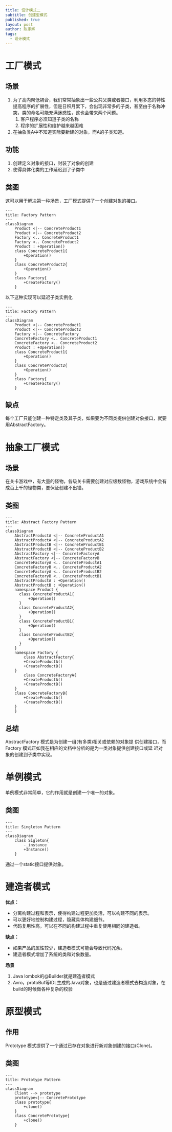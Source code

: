 ```yaml
---
title: 设计模式二
subtitle: 创建型模式
published: true
layout: post
author: 陈家辉
tags:
  - 设计模式
---
```


# 工厂模式

## 场景

1. 为了高内聚低耦合，我们常常抽象出一些公共父类或者接口，利用多态的特性提高程序的扩展性，但是日积月累下，会出现非常多的子类，甚至由于名称冲突，类的命名可能充满迷惑性，这也会带来两个问题。
   1. 客户程序必须知道子类的名称
   2. 程序的扩展性和维护越来越困难
2. 在抽象类A中不知道实际要新建的对象，而A的子类知道。

## 功能

1. 创建定义对象的接口，封装了对象的创建
2. 使得具体化类的工作延迟到了子类中

## 类图

这可以用于解决第一种场景，工厂模式提供了一个创建对象的接口。

```mermaid
---
title: Factory Pattern
---
classDiagram
    Product <|-- ConcreteProduct1
    Product <|-- ConcreteProduct2
    Factory <.. ConcreteProduct1
    Factory <.. ConcreteProduct2
    Product : +Operation()
    class ConcreteProduct1{
        +Operation()
    }
    class ConcreteProduct2{
        +Operation()
    }
    class Factory{
        +CreateFactory()
    }
```

以下这种实现可以延迟子类实例化

```mermaid
---
title: Factory Pattern
---
classDiagram
    Product <|-- ConcreteProduct1
    Product <|-- ConcreteProduct2
    Factory <|-- ConcreteFactory
    ConcreteFactory <.. ConcreteProduct1
    ConcreteFactory <.. ConcreteProduct2
    Product : +Operation()
    class ConcreteProduct1{
        +Operation()
    }
    class ConcreteProduct2{
        +Operation()
    }
    class Factory{
        +CreateFactory()
    }
```

## 缺点

每个工厂只能创建一种特定类及其子类，如果要为不同类提供创建对象接口，就要用AbstractFactory。

# 抽象工厂模式

## 场景

在关卡游戏中，有大量的怪物，各级关卡需要创建对应级数怪物，游戏系统中会有成百上千的怪物类，要保证创建不出错。

## 类图

```mermaid
---
title: Abstract Factory Pattern
---
classDiagram
    AbstractProductA <|-- ConcreteProductA1
    AbstractProductA <|-- ConcreteProductA2
    AbstractProductB <|-- ConcreteProductB1
    AbstractProductB <|-- ConcreteProductB2
    AbstractFactory <|-- ConcreteFactoryA
    AbstractFactory <|-- ConcreteFactoryB
    ConcreteFactoryA <.. ConcreteProductA1
    ConcreteFactoryB <.. ConcreteProductA2
    ConcreteFactoryA <.. ConcreteProductB2
    ConcreteFactoryB <.. ConcreteProductB1
    AbstractProductA : +Operation()
    AbstractProductB : +Operation()
    namespace Product {
      class ConcreteProductA1{
          +Operation()
      }
      class ConcreteProductA2{
          +Operation()
      }
      class ConcreteProductB1{
          +Operation()
      }
      class ConcreteProductB2{
          +Operation()
      }
    }
    namespace Factory {
        class AbstractFactory{
        +CreateProductA()
        +CreateProductB()
    }
        class ConcreteFactoryA{
        +CreateProductA()
        +CreateProductB()
    }
    class ConcreteFactoryB{
        +CreateProductA()
        +CreateProductB()
    }
    }

```

## 总结

AbstractFactory 模式是为创建一组(有多类)相关或依赖的对象提 供创建接口，而 Factory 模式正如我在相应的文档中分析的是为一类对象提供创建接口或延 迟对象的创建到子类中实现。

# 单例模式

单例模式非常简单，它的作用就是创建一个唯一的对象。

## 类图

```mermaid
---
title: Singleton Pattern
---
classDiagram
    class Sigleton{
    	-_instance
    	+Instance()
    }

```

通过一个static接口提供对象。

# 建造者模式

**优点：**

- 分离构建过程和表示，使得构建过程更加灵活，可以构建不同的表示。
- 可以更好地控制构建过程，隐藏具体构建细节。
- 代码复用性高，可以在不同的构建过程中重复使用相同的建造者。

**缺点：**

- 如果产品的属性较少，建造者模式可能会导致代码冗余。
- 建造者模式增加了系统的类和对象数量。

**场景**

1. Java lombok的@Builder就是建造者模式
2. Avro，protoBuf等IDL生成的Java对象，也是通过建造者模式去构造对象，在build的时候做各种复杂的校验

# 原型模式

## 作用

Prototype 模式提供了一个通过已存在对象进行新对象创建的接口(Clone)。

## 类图

```mermaid
---
title: Prototype Pattern
---
classDiagram
    Client --> prototype
    prototype<|-- ConcretePrototype
    class prototype{
        +clone()
    }
    class ConcretePrototype{
        +clone()
    }
```

